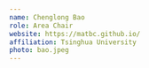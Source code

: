 ```yaml
---
name: Chenglong Bao 
role: Area Chair
website: https://matbc.github.io/
affiliation: Tsinghua University
photo: bao.jpeg
---
```

